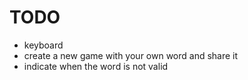# TODO

- keyboard
- create a new game with your own word and share it
- indicate when the word is not valid

